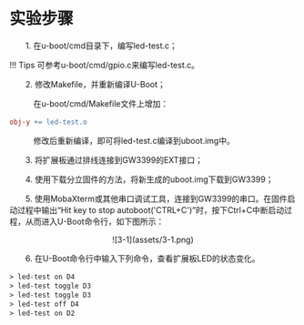 # 实验步骤

&emsp;&emsp;1. 在u-boot/cmd目录下，编写led-test.c；

!!! Tips
    可参考u-boot/cmd/gpio.c来编写led-test.c。

&emsp;&emsp;2. 修改Makefile，并重新编译U-Boot；

&emsp;&emsp;&emsp;在u-boot/cmd/Makefile文件上增加：

``` Makefile
obj-y += led-test.o
```

&emsp;&emsp;&emsp;修改后重新编译，即可将led-test.c编译到uboot.img中。

&emsp;&emsp;3. 将扩展板通过排线连接到GW3399的EXT接口；

&emsp;&emsp;4. 使用下载分立固件的方法，将新生成的uboot.img下载到GW3399；

&emsp;&emsp;5. 使用MobaXterm或其他串口调试工具，连接到GW3399的串口。在固件启动过程中输出“Hit key to stop autoboot('CTRL+C')”时，按下Ctrl+C中断启动过程，从而进入U-Boot命令行，如下图所示：

<center>![3-1](assets/3-1.png)</center>

&emsp;&emsp;6. 在U-Boot命令行中输入下列命令，查看扩展板LED的状态变化。

```shell
> led-test on D4
> led-test toggle D3
> led-test toggle D3
> led-test off D4
> led-test on D2
```
